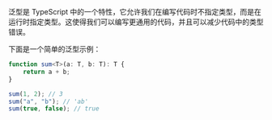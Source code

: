<PageHeader content="什么是泛型 Generic？" />

泛型是 TypeScript 中的一个特性，它允许我们在编写代码时不指定类型，而是在运行时指定类型。这使得我们可以编写更通用的代码，并且可以减少代码中的类型错误。

下面是一个简单的泛型示例：

```ts
function sum<T>(a: T, b: T): T {
	return a + b;
}

sum(1, 2); // 3
sum("a", "b"); // 'ab'
sum(true, false); // true
```
